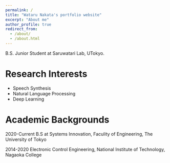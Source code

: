 ```yaml
---
permalink: /
title: "Wataru Nakata's portfolio website"
excerpt: "About me"
author_profile: true
redirect_from: 
  - /about/
  - /about.html
---
```

B.S. Junior Student at Saruwatari Lab, UTokyo.
# Research Interests
* Speech Synthesis
* Natural Language Processing
* Deep Learning
# Academic Backgrounds

2020-Current B.S at Systems Innovation, Faculity of Engineering, The University of Tokyo

2014-2020 Electronic Control Engineering, National Institute of Technology, Nagaoka College


